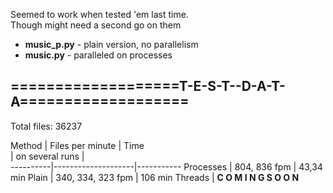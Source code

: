 Seemed to work when tested 'em last time.<br/>
Though might need a second go on them<br/>

 - **music\_p.py** - plain version, no parallelism
 - **music.py**   - paralleled on processes

## ===================T-E-S-T--D-A-T-A===================  
Total files: 36237


  Method  |  Files per minute  |  Time  
          |   on several runs  |        
----------|--------------------|-----------
Processes |   804, 836 fpm     |  43,34 min
Plain     |  340, 334, 323 fpm |  106 min
Threads   |      **C O M I N G S O O N**

